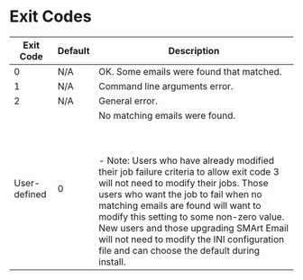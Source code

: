 # Exit Codes

| Exit Code	| Default | Description |
| --------- | ------- | ----------- |
| 0 | N/A | OK. Some emails were found that matched. |
| 1 | N/A | Command line arguments error. |
| 2 | N/A | General error. |
| User-defined | 0 | No matching emails were found. <br></br><br></br> - Note: Users who have already modified their job failure criteria to allow exit code 3 will not need to modify their jobs. Those users who want the job to fail when no matching emails are found will want to modify this setting to some non-zero value. New users and those upgrading SMArt Email will not need to modify the INI configuration file and can choose the default during install. |
